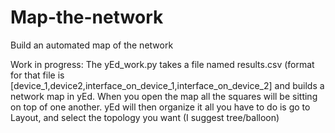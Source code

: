 # Map-the-network
Build an automated map of the network


Work in progress:
The yEd_work.py takes a file named results.csv (format for that file is [device_1,device2,interface_on_device_1,interface_on_device_2] and builds a network map in yEd.  When you open the map all the squares will be sitting on top of one another.  yEd will then organize it all you have to do is go to Layout, and select the topology you want (I suggest tree/balloon) 
